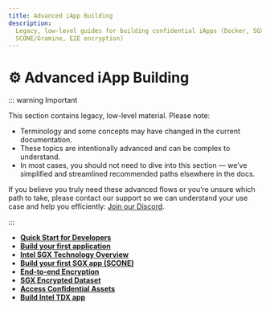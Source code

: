 ```yaml
---
title: Advanced iApp Building
description:
  Legacy, low-level guides for building confidential iApps (Docker, SGX, TDX,
  SCONE/Gramine, E2E encryption)
---
```


# ⚙️ Advanced iApp Building

::: warning Important

This section contains legacy, low-level material. Please note:

- Terminology and some concepts may have changed in the current documentation.
- These topics are intentionally advanced and can be complex to understand.
- In most cases, you should not need to dive into this section — we’ve
  simplified and streamlined recommended paths elsewhere in the docs.

If you believe you truly need these advanced flows or you’re unsure which path
to take, please contact our support so we can understand your use case and help
you efficiently: [Join our Discord](https://discord.gg/9h25DQFSCU).

:::

- **[Quick Start for Developers](./quick-start-for-developers)**
- **[Build your first application](./your-first-app)**
- **[Intel SGX Technology Overview](/get-started/protocol/tee/intel-sgx-technology)**
- **[Build your first SGX app (SCONE)](./create-your-first-sgx-app)**
- **[End-to-end Encryption](./end-to-end-encryption)**
- **[SGX Encrypted Dataset](./sgx-encrypted-dataset)**
- **[Access Confidential Assets](./access-confidential-assets)**
- **[Build Intel TDX app](./create-your-first-tdx-app)**
